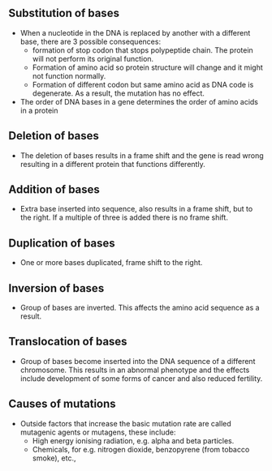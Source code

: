 ## Substitution of bases
- When a nucleotide in the DNA is replaced by another with a different base, there are 3 possible consequences:
    -   formation of stop codon that stops polypeptide chain. The protein will not perform its original function.
    -   Formation of amino acid so protein structure will change and it might not function normally.
    -   Formation of different codon but same amino acid as DNA code is degenerate. As a result, the mutation has no effect.
- The order of DNA bases in a gene determines the order of amino acids in a protein

## Deletion of bases
- The deletion of bases results in a frame shift and the gene is read wrong resulting in a different protein that functions differently.

## Addition of bases
- Extra base inserted into sequence, also results in a frame shift, but to the right. If a multiple of three is added there is no frame shift.

## Duplication of bases
- One or more bases duplicated, frame shift to the right.

## Inversion of bases
- Group of bases are inverted. This affects the amino acid sequence as a result.

## Translocation of bases
- Group of bases become inserted into the DNA sequence of a different chromosome. This results in an abnormal phenotype and the effects include development of some forms of cancer and also reduced fertility.

## Causes of mutations
- Outside factors that increase the basic mutation rate are called mutagenic agents or mutagens, these include:
    -   High energy ionising radiation, e.g. alpha and beta particles.
    -   Chemicals, for e.g. nitrogen dioxide, benzopyrene (from tobacco smoke), etc.,
